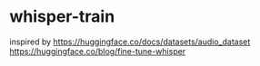 # whisper-train

inspired by
https://huggingface.co/docs/datasets/audio_dataset
https://huggingface.co/blog/fine-tune-whisper